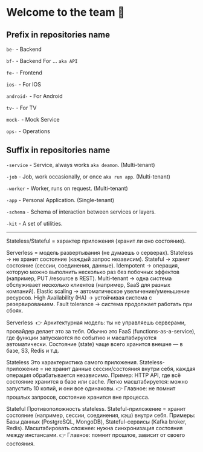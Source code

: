 # Welcome to the team 🙌

## Prefix in repositories name

`be-` - Backend

`bf-` - Backend For ... `aka API`

`fe-` - Frontend

`ios-` - For IOS

`android-` - For Android

`tv-` - For TV

`mock-` - Mock Service

`ops-` - Operations

## Suffix in repositories name

`-service` - Service, always works `aka deamon`. (Multi-tenant)

`-job` - Job, work occasionally, or once `aka run app`. (Multi-tenant)

`-worker` - Worker, runs on request. (Multi-tenant)

`-app` - Personal Application. (Single-tenant)

`-schema` - Schema of interaction between services or layers.

`-kit` - A set of utilities.

---

Stateless/Stateful = характер приложения (хранит ли оно состояние).

Serverless = модель развертывания (не думаешь о серверах).
Stateless → не хранит состояние (каждый запрос независим).
Stateful → хранит состояние (сессии, соединения, данные).
Idempotent → операция, которую можно выполнить несколько раз без побочных эффектов (например, PUT /resource в REST).
Multi-tenant → одна система обслуживает несколько клиентов (например, SaaS для разных компаний).
Elastic scaling → автоматическое увеличение/уменьшение ресурсов.
High Availability (HA) → устойчивая система с резервированием.
Fault tolerance → система продолжает работать при сбоях.


Serverless  👉 Архитектурная модель: ты не управляешь серверами, провайдер делает это за тебя.
Обычно это FaaS (functions-as-a-service), где функции запускаются по событию и масштабируются автоматически.
Состояние (state) чаще всего хранится внешне — в базе, S3, Redis и т.д.

Stateless
Это характеристика самого приложения.
Stateless-приложение = не хранит данные сессии/состояния внутри себя, каждая операция обрабатывается независимо.
Пример: HTTP API, где всё состояние хранится в базе или cache.
Легко масштабируется: можно запустить 10 копий, и они все одинаковы.
👉 Главное: не помнит прошлых запросов, состояние хранится вне процесса.

Stateful
Противоположность stateless.
Stateful-приложение = хранит состояние (например, сессии, соединения, кэш) внутри себя.
Примеры: Базы данных (PostgreSQL, MongoDB), Stateful-сервисы (Kafka broker, Redis).
Масштабировать сложнее: нужна синхронизация состояния между инстансами.
👉 Главное: помнит прошлое, зависит от своего состояния.

<!--

**Here are some ideas to get you started:**

🙋‍♀️ A short introduction - what is your organization all about?
👀 Contribution guidelines - how do team members dive in?
👩‍💻 Useful resources - where do you keep your docs? Is there anything else the team should know?
🍪 Fun facts - what is your team's favorite snack?
🧙 Remember, you can do mighty things with the power of [Markdown](https://docs.github.com/github/writing-on-github/getting-started-with-writing-and-formatting-on-github/basic-writing-and-formatting-syntax)
-->
